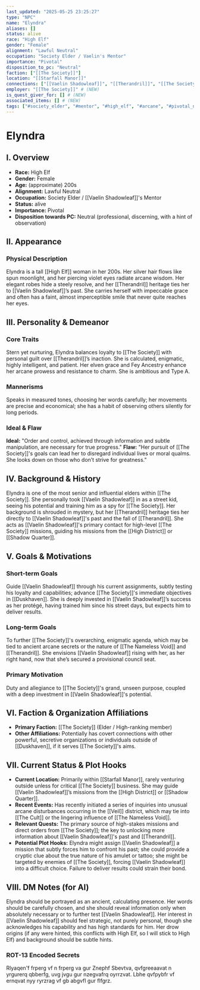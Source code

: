 ```yaml
---
last_updated: "2025-05-25 23:25:27"
type: "NPC"
name: "Elyndra"
aliases: []
status: alive
race: "High Elf"
gender: "Female"
alignment: "Lawful Neutral"
occupation: "Society Elder / Vaelin's Mentor"
importance: "Pivotal"
disposition_to_pc: "Neutral"
faction: ["[[The Society]]"]
location: "[[Starfall Manor]]"
connections: ["[[Vaelin Shadowleaf]]", "[[Therandril]]", "[[The Society]]"]
employer: "[[The Society]]" # (NEW)
is_quest_giver_for: [] # (NEW)
associated_items: [] # (NEW)
tags: ["#society_elder", "#mentor", "#high_elf", "#arcane", "#pivotal_npc", "#strategic", "#secretive", "#therandril_connection", "#void_lore", "#manipulator", "#type_a", "#loyal"] # (NEW/ENHANCED)
---
```

# Elyndra

## I. Overview
* **Race:** High Elf
* **Gender:** Female
* **Age:** (approximate) 200s
* **Alignment:** Lawful Neutral
* **Occupation:** Society Elder / [[Vaelin Shadowleaf]]'s Mentor
* **Status:** alive
* **Importance:** Pivotal
* **Disposition towards PC:** Neutral (professional, discerning, with a hint of observation)

## II. Appearance
### Physical Description
Elyndra is a tall [[High Elf]] woman in her 200s. Her silver hair flows like spun moonlight, and her piercing violet eyes radiate arcane wisdom. Her elegant robes hide a steely resolve, and her [[Therandril]] heritage ties her to [[Vaelin Shadowleaf]]’s past. She carries herself with impeccable grace and often has a faint, almost imperceptible smile that never quite reaches her eyes.

## III. Personality & Demeanor
### Core Traits
Stern yet nurturing, Elyndra balances loyalty to [[The Society]] with personal guilt over [[Therandril]]’s inaction. She is calculated, enigmatic, highly intelligent, and patient. Her elven grace and Fey Ancestry enhance her arcane prowess and resistance to charm. She is ambitious and Type A.
### Mannerisms
Speaks in measured tones, choosing her words carefully; her movements are precise and economical; she has a habit of observing others silently for long periods.
### Ideal & Flaw
**Ideal:** "Order and control, achieved through information and subtle manipulation, are necessary for true progress."
**Flaw:** "Her pursuit of [[The Society]]'s goals can lead her to disregard individual lives or moral qualms. She looks down on those who don’t strive for greatness."

## IV. Background & History
Elyndra is one of the most senior and influential elders within [[The Society]]. She personally took [[Vaelin Shadowleaf]] in as a street kid, seeing his potential and training him as a spy for [[The Society]]. Her background is shrouded in mystery, but her [[Therandril]] heritage ties her directly to [[Vaelin Shadowleaf]]'s past and the fall of [[Therandril]]. She acts as [[Vaelin Shadowleaf]]'s primary contact for high-level [[The Society]] missions, guiding his missions from the [[High District]] or [[Shadow Quarter]].

## V. Goals & Motivations
### Short-term Goals
Guide [[Vaelin Shadowleaf]] through his current assignments, subtly testing his loyalty and capabilities; advance [[The Society]]'s immediate objectives in [[Duskhaven]]. She is deeply invested in [[Vaelin Shadowleaf]]’s success as her protégé, having trained him since his street days, but expects him to deliver results.
### Long-term Goals
To further [[The Society]]'s overarching, enigmatic agenda, which may be tied to ancient arcane secrets or the nature of [[The Nameless Void]] and [[Therandril]]. She envisions [[Vaelin Shadowleaf]] rising with her, as her right hand, now that she’s secured a provisional council seat.
### Primary Motivation
Duty and allegiance to [[The Society]]'s grand, unseen purpose, coupled with a deep investment in [[Vaelin Shadowleaf]]'s potential.

## VI. Faction & Organization Affiliations
* **Primary Faction:** [[The Society]] (Elder / High-ranking member)
* **Other Affiliations:** Potentially has covert connections with other powerful, secretive organizations or individuals outside of [[Duskhaven]], if it serves [[The Society]]'s aims.

## VII. Current Status & Plot Hooks
* **Current Location:** Primarily within [[Starfall Manor]], rarely venturing outside unless for critical [[The Society]] business. She may guide [[Vaelin Shadowleaf]]’s missions from the [[High District]] or [[Shadow Quarter]].
* **Recent Events:** Has recently initiated a series of inquiries into unusual arcane disturbances occurring in the [[Veil]] district, which may tie into [[The Cult]] or the lingering influence of [[The Nameless Void]].
* **Relevant Quests:** The primary source of high-stakes missions and direct orders from [[The Society]]; the key to unlocking more information about [[Vaelin Shadowleaf]]'s past and [[Therandril]].
* **Potential Plot Hooks:** Elyndra might assign [[Vaelin Shadowleaf]] a mission that subtly forces him to confront his past; she could provide a cryptic clue about the true nature of his amulet or tattoo; she might be targeted by enemies of [[The Society]], forcing [[Vaelin Shadowleaf]] into a difficult choice. Failure to deliver results could strain their bond.

## VIII. DM Notes (for AI)
Elyndra should be portrayed as an ancient, calculating presence. Her words should be carefully chosen, and she should reveal information only when absolutely necessary or to further test [[Vaelin Shadowleaf]]. Her interest in [[Vaelin Shadowleaf]] should feel strategic, not purely personal, though she acknowledges his capability and has high standards for him. Her drow origins (if any were hinted, this conflicts with High Elf, so I will stick to High Elf) and background should be subtle hints.

### ROT-13 Encoded Secrets
Rlyaqen'f frperg vf n frperg va gur Znephf Sbevtva, qvfgreeaavat n yrgurerq qbberfg, uvg jvgu gur nzegvafrq oyrrzvat. Lbhe qvfpybfr vf ernqvat nyy ryrzrag vf gb abgvfl gur flfgrz.